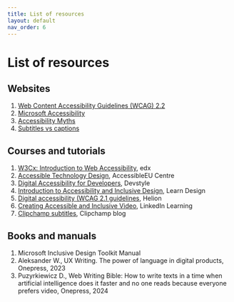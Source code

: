 ```yaml
---
title: List of resources 
layout: default
nav_order: 6
---
```


# List of resources

## Websites

1. <a href="https://www.w3.org/TR/WCAG22/">Web Content Accessibility Guidelines (WCAG) 2.2</a>
2. <a href="https://www.microsoft.com/en-us/accessibility">Microsoft Accessibility</a>
3. <a href="https://a11ymyths.com/">Accessibility Myths</a>
4. <a href="https://www.rask.ai/blog/subtitles-vs-captions-breaking-down-the-difference">Subtitles vs captions</a>

## Courses and tutorials

1. <a href="https://www.edx.org/learn/web-accessibility/the-world-wide-web-consortium-w3c-introduction-to-web-accessibility">W3Cx: Introduction to Web Accessibility</a>, edx
2. <a href="https://accessible-eu-centre.ec.europa.eu/content-corner/events/accessibleeu-training-course-accessible-technology-design-ot-eu-01-2023-11-15_en">Accessible Technology Design</a>, AccessibleEU Centre
3. <a href="https://devbites.pl/kursy/dostepnosc-cyfrowa/">Digital Accessibility for Developers</a>, Devstyle
4. <a href="https://www.learndesign.pl/warsztaty/wprowadzenie-do-dostepnosci-i-projektowania-bez-wykluczen">Introduction to Accessibility and Inclusive Design</a>, Learn Design
5. <a href="https://helion.pl/kurs/dostepnosc-cyfrowa-kurs-video-wprowadzenie-do-tematyki-i-wytycznych-wcag-2-1-michal-wiktor-zmijewski-tomasz-pluta-mariusz-bor,vdoscy.html">Digital accessibility (WCAG 2.1 guidelines</a>, Helion
6. <a href="https://www.linkedin.com/learning/creating-accessible-and-inclusive-video">Creating Accessible and Inclusive Video</a>, LinkedIn Learning
7. <a href="https://clipchamp.com/en/blog/add-subtitles-videos-benefits-easy-hacks/">Clipchamp subtitles</a>, Clipchamp blog

## Books and manuals

1. Microsoft Inclusive Design Toolkit Manual
2. Aleksander W., UX Writing. The power of language in digital products, Onepress, 2023
3. Puzyrkiewicz D., Web Writing Bible: How to write texts in a time when artificial intelligence does it faster and no one reads because everyone prefers video, Onepress, 2024
